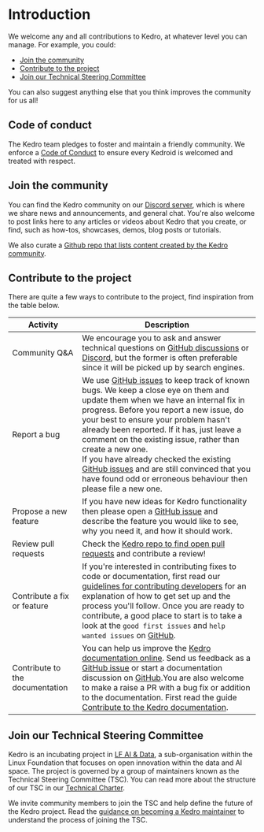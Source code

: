 # Introduction

We welcome any and all contributions to Kedro, at whatever level you can manage. For example, you could:

- [Join the community](#join-the-community-and-help-it-grow)
- [Contribute to the project](#contribute-to-the-project)
- [Join our Technical Steering Committee](#join-our-technical-steering-committee)


You can also suggest anything else that you think improves the community for us all!

## Code of conduct

The Kedro team pledges to foster and maintain a friendly community. We enforce a [Code of Conduct](./CODE_OF_CONDUCT.md) to ensure every Kedroid is welcomed and treated with respect.

## Join the community

You can find the Kedro community on our [Discord server](https://discord.gg/akJDeVaxnB), which is where we share news and announcements, and general chat. You're also welcome to post links here to any articles or videos about Kedro that you create, or find, such as how-tos, showcases, demos, blog posts or tutorials.

We also curate a [Github repo that lists content created by the Kedro community](https://github.com/quantumblacklabs/kedro-community).

## Contribute to the project

There are quite a few ways to contribute to the project, find inspiration from the table below.

|Activity|Description|
|-|-|
|Community Q&A|We encourage you to ask and answer technical questions on [GitHub discussions](https://github.com/quantumblacklabs/kedro/discussions) or [Discord](https://discord.gg/akJDeVaxnB), but the former is often preferable since it will be picked up by search engines.|
|Report a bug|We use [GitHub issues](https://github.com/quantumblacklabs/kedro/issues) to keep track of known bugs. We keep a close eye on them and update them when we have an internal fix in progress. Before you report a new issue, do your best to ensure your problem hasn't already been reported. If it has, just leave a comment on the existing issue, rather than create a new one. <br /> If you have already checked the existing [GitHub issues](https://github.com/quantumblacklabs/kedro/issues) and are still convinced that you have found odd or erroneous behaviour then please file a new one.|
|Propose a new feature|If you have new ideas for Kedro functionality then please open a [GitHub issue](https://github.com/quantumblacklabs/kedro/issues) and describe the feature you would like to see, why you need it, and how it should work.|
|Review pull requests|Check the [Kedro repo to find open pull requests](https://github.com/quantumblacklabs/kedro/pulls) and contribute a review!|
|Contribute a fix or feature|If you're interested in contributing fixes to code or documentation, first read our [guidelines for contributing developers](https://kedro.readthedocs.io/en/stable/14_contribution/02_developer_contributor_guidelines.html) for an explanation of how to get set up and the process you'll follow.  Once you are ready to contribute, a good place to start is to take a look at the `good first issues` and `help wanted issues` on [GitHub](https://github.com/quantumblacklabs/kedro/issues).|
|Contribute to the documentation|You can help us improve the [Kedro documentation online](https://kedro.readthedocs.io/en/stable/). Send us feedback as a [GitHub issue](https://github.com/quantumblacklabs/kedro/issues) or start a documentation discussion on [GitHub](https://github.com/quantumblacklabs/kedro/discussions).You are also welcome to make a raise a PR with a bug fix or addition to the documentation. First read the guide [Contribute to the Kedro documentation](https://kedro.readthedocs.io/en/stable/14_contribution/04_documentation_contributor_guidelines.html).


## Join our Technical Steering Committee

Kedro is an incubating project in [LF AI & Data](https://lfaidata.foundation/), a sub-organisation within the Linux Foundation that focuses on open innovation within the data and AI space. The project is governed by a group of maintainers known as the Technical Steering Committee (TSC). You can read more about the structure of our TSC in our [Technical Charter](TODO).

We invite community members to join the TSC and help define the future of the Kedro project. Read the [guidance on becoming a Kedro maintainer](TODO) to understand the process of joining the TSC.
